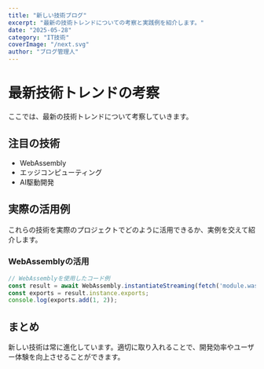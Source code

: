 ```yaml
---
title: "新しい技術ブログ"
excerpt: "最新の技術トレンドについての考察と実践例を紹介します。"
date: "2025-05-28"
category: "IT技術"
coverImage: "/next.svg"
author: "ブログ管理人"
---
```


# 最新技術トレンドの考察

ここでは、最新の技術トレンドについて考察していきます。

## 注目の技術

- WebAssembly
- エッジコンピューティング
- AI駆動開発

## 実際の活用例

これらの技術を実際のプロジェクトでどのように活用できるか、実例を交えて紹介します。

### WebAssemblyの活用

```javascript
// WebAssemblyを使用したコード例
const result = await WebAssembly.instantiateStreaming(fetch('module.wasm'));
const exports = result.instance.exports;
console.log(exports.add(1, 2));
```

## まとめ

新しい技術は常に進化しています。適切に取り入れることで、開発効率やユーザー体験を向上させることができます。
